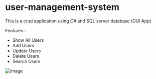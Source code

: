 # user-management-system
This is a crud application using C# and SQL server database (GUI App)

Features :
  <ul>
    <li>Show All Users</li>
    <li>Add Users</li>
    <li>Update Users</li>
    <li>Delete Users</li>
    <li>Search Users</li>
  </ul>

![image](https://github.com/user-attachments/assets/e1d093ca-a012-49a5-adb0-352c46c7a592)

